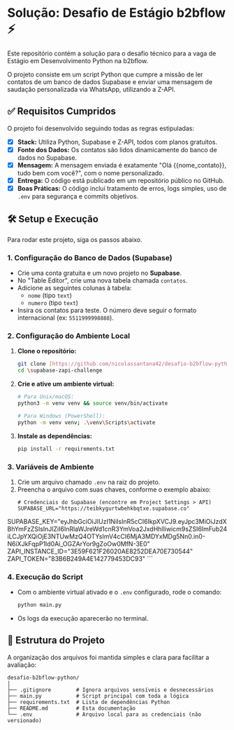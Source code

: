 # Solução: Desafio de Estágio b2bflow ⚡

Este repositório contém a solução para o desafio técnico para a vaga de Estágio em Desenvolvimento Python na b2bflow.

O projeto consiste em um script Python que cumpre a missão de ler contatos de um banco de dados Supabase e enviar uma mensagem de saudação personalizada via WhatsApp, utilizando a Z-API.

## ✅ Requisitos Cumpridos

O projeto foi desenvolvido seguindo todas as regras estipuladas:

- [x] **Stack:** Utiliza Python, Supabase e Z-API, todos com planos gratuitos.
- [x] **Fonte dos Dados:** Os contatos são lidos dinamicamente do banco de dados no Supabase.
- [x] **Mensagem:** A mensagem enviada é exatamente "Olá {{nome_contato}}, tudo bem com você?", com o nome personalizado.
- [x] **Entrega:** O código está publicado em um repositório público no GitHub.
- [x] **Boas Práticas:** O código inclui tratamento de erros, logs simples, uso de `.env` para segurança e commits objetivos.

## 🛠️ Setup e Execução

Para rodar este projeto, siga os passos abaixo.

### 1. Configuração do Banco de Dados (Supabase)

-   Crie uma conta gratuita e um novo projeto no **Supabase**.
-   No "Table Editor", crie uma nova tabela chamada `contatos`.
-   Adicione as seguintes colunas à tabela:
    -   `nome` (tipo `text`)
    -   `numero` (tipo `text`)
-   Insira os contatos para teste. O número deve seguir o formato internacional (ex: `5511999998888`).

### 2. Configuração do Ambiente Local

1.  **Clone o repositório:**
    ```bash
    git clone [https://github.com/nicolassantana42/desafio-b2bflow-python.git](https://github.com/nicolassantana42/desafio-b2bflow-python.git)
    cd \supabase-zapi-challenge
    ```
2.  **Crie e ative um ambiente virtual:**
    ```bash
    # Para Unix/macOS:
    python3 -m venv venv && source venv/bin/activate
    
    # Para Windows (PowerShell):
    python -m venv venv; .\venv\Scripts\activate
    ```
3.  **Instale as dependências:**
    ```bash
    pip install -r requirements.txt
    ```

### 3. Variáveis de Ambiente

1.  Crie um arquivo chamado `.env` na raiz do projeto.
2.  Preencha o arquivo com suas chaves, conforme o exemplo abaixo:
    ```env
    # Credenciais do Supabase (encontre em Project Settings > API)
    SUPABASE_URL="https://teibkygurtwbehkbqtxe.supabase.co"
SUPABASE_KEY="eyJhbGciOiJIUzI1NiIsInR5cCI6IkpXVCJ9.eyJpc3MiOiJzdXBhYmFzZSIsInJlZiI6InRlaWJreWd1cnR3YmVoa2JxdHhlIiwicm9sZSI6ImFub24iLCJpYXQiOjE3NTUwMzQ4OTYsImV4cCI6MjA3MDYxMDg5Nn0.in0-N6iXJkFqpP1ld0Ai_OGZArYor9gZoOw0MfN-3E0"
ZAPI_INSTANCE_ID="3E59F621F26020AE8252DEA70E730544"
ZAPI_TOKEN="83B6B249A4E142779453DC93"
    ```

### 4. Execução do Script

-   Com o ambiente virtual ativado e o `.env` configurado, rode o comando:
    ```bash
    python main.py
    ```
-   Os logs da execução aparecerão no terminal.

## 📂 Estrutura do Projeto

A organização dos arquivos foi mantida simples e clara para facilitar a avaliação:
```
desafio-b2bflow-python/
│
├── .gitignore        # Ignora arquivos sensíveis e desnecessários
├── main.py           # Script principal com toda a lógica
├── requirements.txt  # Lista de dependências Python
├── README.md         # Esta documentação
└── .env              # Arquivo local para as credenciais (não versionado)
```
